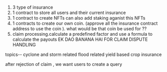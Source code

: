 1. 3 type of insurance 
2. 1 contract to store all users and their current insurance 
3. 1 contract to create NFTs can also add staking aganist this NFTs 
4. 1 contracts to create our own coin. (approve all the insurance contract address to use the coin ). what would be that coin be used for ??    
5. claim processing.calculate a predefined factor and use a formula to calculate the payouts
EK DAO BANANA HAI FOR CLAIM DISPUTE HANDLING

topics--
cyclone and storm  related
flood related 
yield based crop insurance 


after rejection of claim , we want users to create a query 